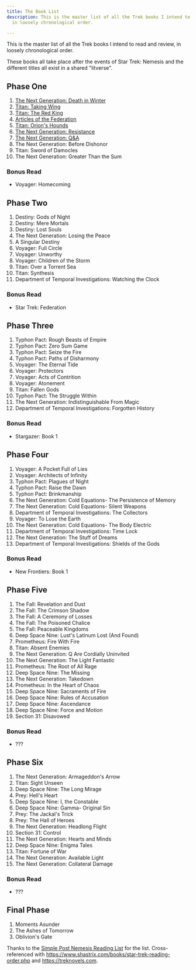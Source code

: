 ```yaml
---
title: The Book List
description: This is the master list of all the Trek books I intend to read and review,
  in loosely chronological order.

---
```

This is the master list of all the Trek books I intend to read and review, in loosely chronological order.

These books all take place after the events of Star Trek: Nemesis and the different titles all exist in a shared "litverse".

## Phase One

 1. [The Next Generation: Death in Winter](https://startrekbook.club/reviews/tng-death-in-winter/)
 2. [Titan: Taking Wing](https://startrekbook.club/reviews/titan-taking-wing/)
 3. [Titan: The Red King](https://startrekbook.club/reviews/titan-red-king/)
 4. [Articles of the Federation](https://startrekbook.club/reviews/articles-of-the-federation/)
 5. [Titan: Orion's Hounds](https://startrekbook.club/reviews/titan-orions-hounds/)
 6. [The Next Generation: Resistance](https://startrekbook.club/reviews/tng-resistance/)
 7. [The Next Generation: Q&A](https://startrekbook.club/reviews/7-star-trek-the-next-generation-q-a/)
 8. The Next Generation: Before Dishonor
 9. Titan: Sword of Damocles
10. The Next Generation: Greater Than the Sum

### Bonus Read

* Voyager: Homecoming

## Phase Two

 1. Destiny: Gods of Night
 2. Destiny: Mere Mortals
 3. Destiny: Lost Souls
 4. The Next Generation: Losing the Peace
 5. A Singular Destiny
 6. Voyager: Full Circle
 7. Voyager: Unworthy
 8. Voyager: Children of the Storm
 9. Titan: Over a Torrent Sea
10. Titan: Synthesis
11. Department of Temporal Investigations: Watching the Clock

### Bonus Read

* Star Trek: Federation

## Phase Three

 1. Typhon Pact: Rough Beasts of Empire
 2. Typhon Pact: Zero Sum Game
 3. Typhon Pact: Seize the Fire
 4. Typhon Pact: Paths of Disharmony
 5. Voyager: The Eternal Tide
 6. Voyager: Protectors
 7. Voyager: Acts of Contrition
 8. Voyager: Atonement
 9. Titan: Fallen Gods
10. Typhon Pact: The Struggle Within
11. The Next Generation: Indistinguishable From Magic
12. Department of Temporal Investigations: Forgotten History

### Bonus Read

* Stargazer: Book 1

## Phase Four

 1. Voyager: A Pocket Full of Lies
 2. Voyager: Architects of Infinity
 3. Typhon Pact: Plagues of Night
 4. Typhon Pact: Raise the Dawn
 5. Typhon Pact: Brinkmanship
 6. The Next Generation: Cold Equations- The Persistence of Memory
 7. The Next Generation: Cold Equations- Silent Weapons
 8. Department of Temporal Investigations: The Collectors
 9. Voyager: To Lose the Earth
10. The Next Generation: Cold Equations- The Body Electric
11. Department of Temporal Investigations: Time Lock
12. The Next Generation: The Stuff of Dreams
13. Department of Temporal Investigations: Shields of the Gods

### Bonus Read

* New Frontiers: Book 1

## Phase Five

 1. The Fall: Revelation and Dust
 2. The Fall: The Crimson Shadow
 3. The Fall: A Ceremony of Losses
 4. The Fall: The Poisoned Chalice
 5. The Fall: Peaceable Kingdoms
 6. Deep Space Nine: Lust's Latinum Lost (And Found)
 7. Prometheus: Fire With Fire
 8. Titan: Absent Enemies
 9. The Next Generation: Q Are Cordially Uninvited
10. The Next Generation: The Light Fantastic
11. Prometheus: The Root of All Rage
12. Deep Space Nine: The Missing
13. The Next Generation: Takedown
14. Prometheus: In the Heart of Chaos
15. Deep Space Nine: Sacraments of Fire
16. Deep Space Nine: Rules of Accusation
17. Deep Space Nine: Ascendance
18. Deep Space Nine: Force and Motion
19. Section 31: Disavowed

### Bonus Read

* ???

## Phase Six

 1. The Next Generation: Armageddon's Arrow
 2. Titan: Sight Unseen
 3. Deep Space Nine: The Long Mirage
 4. Prey: Hell's Heart
 5. Deep Space Nine: I, the Constable
 6. Deep Space Nine: Gamma- Original Sin
 7. Prey: The Jackal's Trick
 8. Prey: The Hall of Heroes
 9. The Next Generation: Headlong Flight
10. Section 31: Control
11. The Next Generation: Hearts and Minds
12. Deep Space Nine: Enigma Tales
13. Titan: Fortune of War
14. The Next Generation: Available Light
15. The Next Generation: Collateral Damage

### Bonus Read

* ???

## Final Phase

1. Moments Asunder
2. The Ashes of Tomorrow
3. Oblivion's Gate

Thanks to the [Simple Post Nemesis Reading List](https://startreklitverse.com/simple-post-nemesis-reading-list.php) for the list. Cross-referenced with https://www.shastrix.com/books/star-trek-reading-order.php and https://treknovels.com.